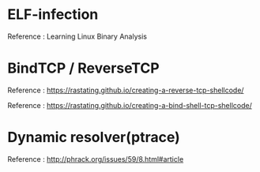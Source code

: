 # ELF-infection

Reference : Learning Linux Binary Analysis

# BindTCP / ReverseTCP

Reference : https://rastating.github.io/creating-a-reverse-tcp-shellcode/

Reference : https://rastating.github.io/creating-a-bind-shell-tcp-shellcode/

# Dynamic resolver(ptrace)

Reference : http://phrack.org/issues/59/8.html#article
